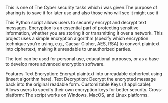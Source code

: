 This is one of The Cyber security tasks which i was given.The purpose of sharing is to save it for later use and also those who will see it might use it


This Python script allows users to securely encrypt and decrypt text messages. Encryption is an essential part of protecting sensitive information, whether you are storing it or transmitting it over a network. This project uses a simple encryption algorithm (specify which encryption technique you're using, e.g., Caesar Cipher, AES, RSA) to convert plaintext into ciphertext, making it unreadable to unauthorized parties.

The tool can be used for personal use, educational purposes, or as a base to develop more advanced encryption software.

Features
Text Encryption: Encrypt plaintext into unreadable ciphertext using (insert algorithm here).
Text Decryption: Decrypt the encrypted message back into the original readable form.
Customizable Keys (if applicable): Allows users to specify their own encryption keys for better security.
Cross-platform: The script works on Windows, MacOS, and Linux platforms.
